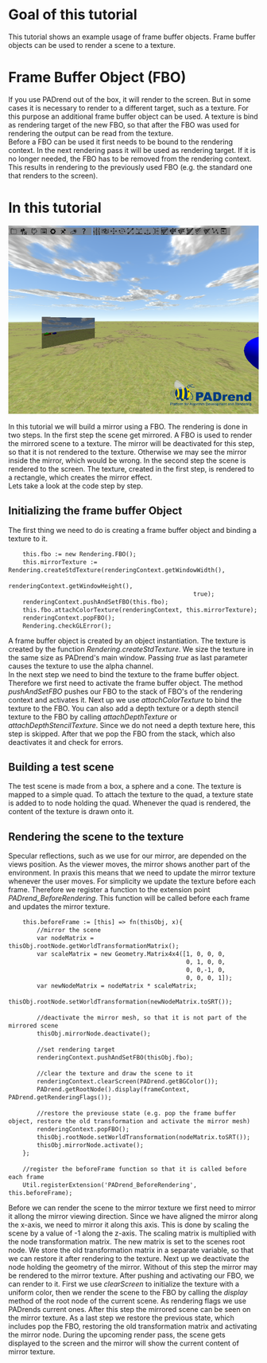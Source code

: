 # Goal of this tutorial
This tutorial shows an example usage of frame buffer objects.
Frame buffer objects can be used to render a scene to a texture.

# Frame Buffer Object (FBO)
If you use PADrend out of the box, it will render to the screen.
But in some cases it is necessary to render to a different target, such as a texture.
For this purpose an additional frame buffer object can be used.
A texture is bind as rendering target of the new FBO, so that after the FBO was used for rendering the output can be read from the texture.  
Before a FBO can be used it first needs to be bound to the rendering context.
In the next rendering pass it will be used as rendering target.
If it is no longer needed, the FBO has to be removed from the rendering context.
This results in rendering to the previously used FBO (e.g. the standard one that renders to the screen).

# In this tutorial

![Class hierarchy](scene.png)

In this tutorial we will build a mirror using a FBO.
The rendering is done in two steps.
In the first step the scene get mirrored.
A FBO is used to render the mirrored scene to a texture.
The mirror will be deactivated for this step, so that it is not rendered to the texture.
Otherwise we may see the mirror inside the mirror, which would be wrong.
In the second step the scene is rendered to the screen.
The texture, created in the first step, is rendered to a rectangle, which creates the mirror effect.  
Lets take a look at the code step by step.

## Initializing the frame buffer Object
The first thing we need to do is creating a frame buffer object and binding a texture to it.

<!---INCLUDE src=RenderToTexture.escript, start=19, end=26--->
<!---BEGINN_CODESECTION--->
<!---Automaticly generated section. Do not edit!!!--->
    	this.fbo := new Rendering.FBO();
    	this.mirrorTexture := Rendering.createStdTexture(renderingContext.getWindowWidth(), 
    													renderingContext.getWindowHeight(),
    													true);
    	renderingContext.pushAndSetFBO(this.fbo);
    	this.fbo.attachColorTexture(renderingContext, this.mirrorTexture);
    	renderingContext.popFBO();
    	Rendering.checkGLError();
<!---END_CODESECTION--->

A frame buffer object is created by an object instantiation.
The texture is created by the function _Rendering.createStdTexture_.
We size the texture in the same size as PADrend's main window.
Passing _true_ as last parameter causes the texture to use the alpha channel.  
In the next step we need to bind the texture to the frame buffer object.
Therefore we first need to activate the frame buffer object.
The method _pushAndSetFBO_ pushes our FBO to the stack of FBO's of the rendering context and activates it.
Next up we use _attachColorTexture_ to bind the texture to the FBO.
You can also add a depth texture or a depth stencil texture to the FBO by calling _attachDepthTexture_ or _attachDepthStencilTexture_.
Since we do not need a depth texture here, this step is skipped.
After that we pop the FBO from the stack, which also deactivates it and check for errors.

## Building a test scene
The test scene is made from a box, a sphere and a cone.
The texture is mapped to a simple quad.
To attach the texture to the quad, a texture state is added to to node holding the quad.
Whenever the quad is rendered, the content of the texture is drawn onto it.

## Rendering the scene to the texture
Specular reflections, such as we use for our mirror, are depended on the views position.
As the viewer moves, the mirror shows another part of the environment.
In praxis this means that we need to update the mirror texture whenever the user moves.
For simplicity we update the texture before each frame.
Therefore we register a function to the extension point _PADrend_BeforeRendering_.
This function will be called before each frame and updates the mirror texture.

<!---INCLUDE src=RenderToTexture.escript, start=32, end=59--->
<!---BEGINN_CODESECTION--->
<!---Automaticly generated section. Do not edit!!!--->
    	this.beforeFrame := [this] => fn(thisObj, x){
    		//mirror the scene
    		var nodeMatrix = thisObj.rootNode.getWorldTransformationMatrix();
    		var scaleMatrix = new Geometry.Matrix4x4([1, 0, 0, 0,
    												  0, 1, 0, 0,
    												  0, 0,-1, 0,
    												  0, 0, 0, 1]);
    		var newNodeMatrix = nodeMatrix * scaleMatrix;
    		thisObj.rootNode.setWorldTransformation(newNodeMatrix.toSRT());
    	
    		//deactivate the mirror mesh, so that it is not part of the mirrored scene
    		thisObj.mirrorNode.deactivate();
    		
    		//set rendering target
    		renderingContext.pushAndSetFBO(thisObj.fbo);
    		
    		//clear the texture and draw the scene to it
    		renderingContext.clearScreen(PADrend.getBGColor());
    		PADrend.getRootNode().display(frameContext, PADrend.getRenderingFlags());
    		
    		//restore the previouse state (e.g. pop the frame buffer object, restore the old transformation and activate the mirror mesh)
    		renderingContext.popFBO();
    		thisObj.rootNode.setWorldTransformation(nodeMatrix.toSRT());
    		thisObj.mirrorNode.activate();
    	};
    	
    	//register the beforeFrame function so that it is called before each frame
    	Util.registerExtension('PADrend_BeforeRendering', this.beforeFrame);
<!---END_CODESECTION--->

Before we can render the scene to the mirror texture we first need to mirror it allong the mirror viewing direction.
Since we have aligned the mirror along the x-axis, we need to mirror it along this axis.
This is done by scaling the scene by a value of -1 along the z-axis.
The scaling matrix is multiplied with the node transformation matrix.
The new matrix is set to the scenes root node.
We store the old transformation matrix in a separate variable, so that we can restore it after rendering to the texture.
Next up we deactivate the node holding the geometry of the mirror.
Without of this step the mirror may be rendered to the mirror texture.
After pushing and activating our FBO, we can render to it.
First we use _clearScreen_ to initialize the texture with a uniform color, then we render the scene to the FBO by calling the _display_ method of the root node of the current scene.
As rendering flags we use PADrends current ones.
After this step the mirrored scene can be seen on the mirror texture.
As a last step we restore the previous state, which includes pop the FBO, restoring the old transformation matrix and activating the mirror node.
During the upcoming render pass, the scene gets displayed to the screen and the mirror will show the current content of mirror texture.

